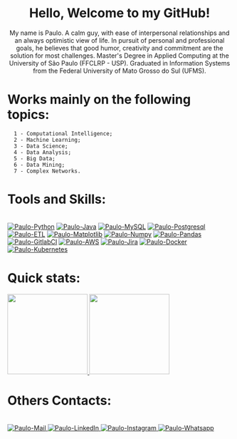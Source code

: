 <h1 align="center">Hello, Welcome to my GitHub!</h1>

<p align="center">My name is Paulo. A calm guy, with ease of interpersonal relationships and an always optimistic view of life. In pursuit of personal and professional goals, he believes that good humor, creativity and commitment are the solution for most challenges. Master's Degree in Applied Computing at the University of São Paulo (FFCLRP - USP). Graduated in Information Systems from the Federal University of Mato Grosso do Sul (UFMS).</p>

Works mainly on the following topics:
=================
<!--ts-->
      1 - Computational Intelligence;
      2 - Machine Learning;
      3 - Data Science;
      4 - Data Analysis;
      5 - Big Data;
      6 - Data Mining;
      7 - Complex Networks.
<!--te-->

Tools and Skills:
=================
<div dir="auto"><br>
      <a target="_blank" rel="noopener noreferrer" href="https://camo.githubusercontent.com/6cbecd63a9a8f83ee186885c446938820ffa8304942a284ee6e1e2acb2bfd822/68747470733a2f2f696d672e736869656c64732e696f2f62616467652f6a6176612d2532334544384230302e7376673f7374796c653d666f722d7468652d6261646765266c6f676f3d6a617661266c6f676f436f6c6f723d7768697465"><img alt="Paulo-Python" src="https://img.shields.io/badge/Python-3776AB?logo=python&logoColor=fff" style="max-width: 100%;"></a>
      <a target="_blank" rel="noopener noreferrer" href="https://camo.githubusercontent.com/6cbecd63a9a8f83ee186885c446938820ffa8304942a284ee6e1e2acb2bfd822/68747470733a2f2f696d672e736869656c64732e696f2f62616467652f6a6176612d2532334544384230302e7376673f7374796c653d666f722d7468652d6261646765266c6f676f3d6a617661266c6f676f436f6c6f723d7768697465"><img alt="Paulo-Java" src="https://img.shields.io/badge/Java-%23ED8B00.svg?logo=openjdk&logoColor=white" style="max-width: 100%;"></a>
      <a target="_blank" rel="noopener noreferrer" href="https://camo.githubusercontent.com/c56cbd26855c244a29d147a32aa62cf2359e5ad557ef0aad107259ff82d0d10e/68747470733a2f2f696d672e736869656c64732e696f2f62616467652f6d7973716c2d2532333030393544352e7376673f7374796c653d666f722d7468652d6261646765266c6f676f3d6d7973716c266c6f676f436f6c6f723d7768697465"><img alt="Paulo-MySQL" src="https://img.shields.io/badge/MySQL-4479A1?logo=mysql&logoColor=fff" style="max-width: 100%;"></a>
      <a target="_blank" rel="noopener noreferrer" href="https://camo.githubusercontent.com/c56cbd26855c244a29d147a32aa62cf2359e5ad557ef0aad107259ff82d0d10e/68747470733a2f2f696d672e736869656c64732e696f2f62616467652f6d7973716c2d2532333030393544352e7376673f7374796c653d666f722d7468652d6261646765266c6f676f3d6d7973716c266c6f676f436f6c6f723d7768697465"><img alt="Paulo-Postgresql" src="https://img.shields.io/badge/Postgres-%23316192.svg?logo=postgresql&logoColor=white" style="max-width: 100%;"></a>
      <a target="_blank" rel="noopener noreferrer" href="https://camo.githubusercontent.com/c56cbd26855c244a29d147a32aa62cf2359e5ad557ef0aad107259ff82d0d10e/68747470733a2f2f696d672e736869656c64732e696f2f62616467652f6d7973716c2d2532333030393544352e7376673f7374796c653d666f722d7468652d6261646765266c6f676f3d6d7973716c266c6f676f436f6c6f723d7768697465"><img alt="Paulo-ETL" src="https://custom-icon-badges.demolab.com/badge/ETL-9370DB?logo=etl-logo&logoColor=fff" style="max-width: 100%;"></a>
      <a target="_blank" rel="noopener noreferrer" href="https://camo.githubusercontent.com/c56cbd26855c244a29d147a32aa62cf2359e5ad557ef0aad107259ff82d0d10e/68747470733a2f2f696d672e736869656c64732e696f2f62616467652f6d7973716c2d2532333030393544352e7376673f7374796c653d666f722d7468652d6261646765266c6f676f3d6d7973716c266c6f676f436f6c6f723d7768697465"><img alt="Paulo-Matplotlib" src="https://custom-icon-badges.demolab.com/badge/Matplotlib-71D291?logo=matplotlib&logoColor=fff" style="max-width: 100%;"></a>
      <a target="_blank" rel="noopener noreferrer" href="https://camo.githubusercontent.com/c56cbd26855c244a29d147a32aa62cf2359e5ad557ef0aad107259ff82d0d10e/68747470733a2f2f696d672e736869656c64732e696f2f62616467652f6d7973716c2d2532333030393544352e7376673f7374796c653d666f722d7468652d6261646765266c6f676f3d6d7973716c266c6f676f436f6c6f723d7768697465"><img alt="Paulo-Numpy" src="https://img.shields.io/badge/NumPy-4DABCF?logo=numpy&logoColor=fff" style="max-width: 100%;"></a>
      <a target="_blank" rel="noopener noreferrer" href="https://camo.githubusercontent.com/c56cbd26855c244a29d147a32aa62cf2359e5ad557ef0aad107259ff82d0d10e/68747470733a2f2f696d672e736869656c64732e696f2f62616467652f6d7973716c2d2532333030393544352e7376673f7374796c653d666f722d7468652d6261646765266c6f676f3d6d7973716c266c6f676f436f6c6f723d7768697465"><img alt="Paulo-Pandas" src="https://img.shields.io/badge/Pandas-150458?logo=pandas&logoColor=fff" style="max-width: 100%;"></a>
      <a target="_blank" rel="noopener noreferrer" href="https://camo.githubusercontent.com/c56cbd26855c244a29d147a32aa62cf2359e5ad557ef0aad107259ff82d0d10e/68747470733a2f2f696d672e736869656c64732e696f2f62616467652f6d7973716c2d2532333030393544352e7376673f7374796c653d666f722d7468652d6261646765266c6f676f3d6d7973716c266c6f676f436f6c6f723d7768697465"><img alt="Paulo-GitlabCI" src="https://img.shields.io/badge/GitLab%20CI-FC6D26?logo=gitlab&logoColor=fff" style="max-width: 100%;"></a>
      <a target="_blank" rel="noopener noreferrer" href="https://camo.githubusercontent.com/c56cbd26855c244a29d147a32aa62cf2359e5ad557ef0aad107259ff82d0d10e/68747470733a2f2f696d672e736869656c64732e696f2f62616467652f6d7973716c2d2532333030393544352e7376673f7374796c653d666f722d7468652d6261646765266c6f676f3d6d7973716c266c6f676f436f6c6f723d7768697465"><img alt="Paulo-AWS" src="https://img.shields.io/badge/AWS-%23FF9900.svg?logo=amazon-web-services&logoColor=white" style="max-width: 100%;"></a>
      <a target="_blank" rel="noopener noreferrer" href="https://camo.githubusercontent.com/c56cbd26855c244a29d147a32aa62cf2359e5ad557ef0aad107259ff82d0d10e/68747470733a2f2f696d672e736869656c64732e696f2f62616467652f6d7973716c2d2532333030393544352e7376673f7374796c653d666f722d7468652d6261646765266c6f676f3d6d7973716c266c6f676f436f6c6f723d7768697465"><img alt="Paulo-Jira" src="https://img.shields.io/badge/Jira-0052CC?logo=jira&logoColor=fff" style="max-width: 100%;"></a>
      <a target="_blank" rel="noopener noreferrer" href="https://camo.githubusercontent.com/c56cbd26855c244a29d147a32aa62cf2359e5ad557ef0aad107259ff82d0d10e/68747470733a2f2f696d672e736869656c64732e696f2f62616467652f6d7973716c2d2532333030393544352e7376673f7374796c653d666f722d7468652d6261646765266c6f676f3d6d7973716c266c6f676f436f6c6f723d7768697465"><img alt="Paulo-Docker" src="https://img.shields.io/badge/Docker-2496ED?logo=docker&logoColor=fff" style="max-width: 100%;"></a>
      <a target="_blank" rel="noopener noreferrer" href="https://camo.githubusercontent.com/c56cbd26855c244a29d147a32aa62cf2359e5ad557ef0aad107259ff82d0d10e/68747470733a2f2f696d672e736869656c64732e696f2f62616467652f6d7973716c2d2532333030393544352e7376673f7374796c653d666f722d7468652d6261646765266c6f676f3d6d7973716c266c6f676f436f6c6f723d7768697465"><img alt="Paulo-Kubernetes" src="https://img.shields.io/badge/Kubernetes-326CE5?logo=kubernetes&logoColor=fff" style="max-width: 100%;"></a>
      <!-- <a target="_blank" rel="noopener noreferrer" href="https://camo.githubusercontent.com/c56cbd26855c244a29d147a32aa62cf2359e5ad557ef0aad107259ff82d0d10e/68747470733a2f2f696d672e736869656c64732e696f2f62616467652f6d7973716c2d2532333030393544352e7376673f7374796c653d666f722d7468652d6261646765266c6f676f3d6d7973716c266c6f676f436f6c6f723d7768697465"><img alt="Paulo-SqlServer" src="https://img.shields.io/badge/Microsoft_SQL_Server-CC2927?style=for-the-badge&logo=microsoft-sql-server&logoColor=white" style="max-width: 100%;"></a> -->
      <!--<a target="_blank" rel="noopener noreferrer" href="https://camo.githubusercontent.com/c56cbd26855c244a29d147a32aa62cf2359e5ad557ef0aad107259ff82d0d10e/68747470733a2f2f696d672e736869656c64732e696f2f62616467652f6d7973716c2d2532333030393544352e7376673f7374796c653d666f722d7468652d6261646765266c6f676f3d6d7973716c266c6f676f436f6c6f723d7768697465"><img alt="Paulo-MongoDB" src="https://img.shields.io/badge/MongoDB-4EA94B?style=for-the-badge&logo=mongodb&logoColor=white" style="max-width: 100%;"></a>-->
      <!--<a target="_blank" rel="noopener noreferrer" href="https://camo.githubusercontent.com/c56cbd26855c244a29d147a32aa62cf2359e5ad557ef0aad107259ff82d0d10e/68747470733a2f2f696d672e736869656c64732e696f2f62616467652f6d7973716c2d2532333030393544352e7376673f7374796c653d666f722d7468652d6261646765266c6f676f3d6d7973716c266c6f676f436f6c6f723d7768697465"><img alt="Paulo-Unity" src="https://img.shields.io/badge/Unity-100000?style=for-the-badge&logo=unity&logoColor=white" style="max-width: 100%;"></a>-->
      
</div>

Quick stats:
================
<div dir="auto">
      <a href="https://github.com/darkaiba">
            <img height="180em" src="https://github-readme-stats.vercel.app/api?username=darkaiba&amp;show_icons=true&amp;theme=dracula&amp;include_all_commits=true&amp;count_private=true&amp" style="max-width: 100%;">
            <img height="180em" src="https://github-readme-stats.vercel.app/api/top-langs/?username=darkaiba&amp;theme=dracula&amp" style="max-width: 100%;">
      </a>
</div>

Others Contacts:
=================
<div dir="auto"><a href="https://github.com/darkaiba"><br></a>
      <a href="mailto:ph.lima006@gmail.com">
            <img alt="Paulo-Mail" src="https://img.shields.io/badge/Gmail-D14836?style=for-the-badge&amp;logo=gmail&amp;logoColor=white" style="max-width: 100%;">
      </a>
      <a href="https://www.linkedin.com/in/paulo-henrique-lima-69a388184" rel="nofollow">
            <img alt="Paulo-LinkedIn" src="https://img.shields.io/badge/LinkedIn-0077B5?style=for-the-badge&amp;logo=linkedin&amp;logoColor=white" style="max-width: 100%;">
      </a>
      <a href="https://instagram.com/_hoverph" rel="nofollow">
            <img alt="Paulo-Instagram" src="https://img.shields.io/badge/-Instagram-%23E4405F?style=for-the-badge&amp;logo=instagram&amp;logoColor=white" style="max-width: 100%;">
      </a>
      <a href="https://wa.me/5516997326146" rel="nofollow">
            <img alt="Paulo-Whatsapp" src="https://img.shields.io/badge/WhatsApp-25D366?style=for-the-badge&amp;logo=whatsapp&amp;logoColor=white" style="max-width: 100%;">
      </a>
</div>
